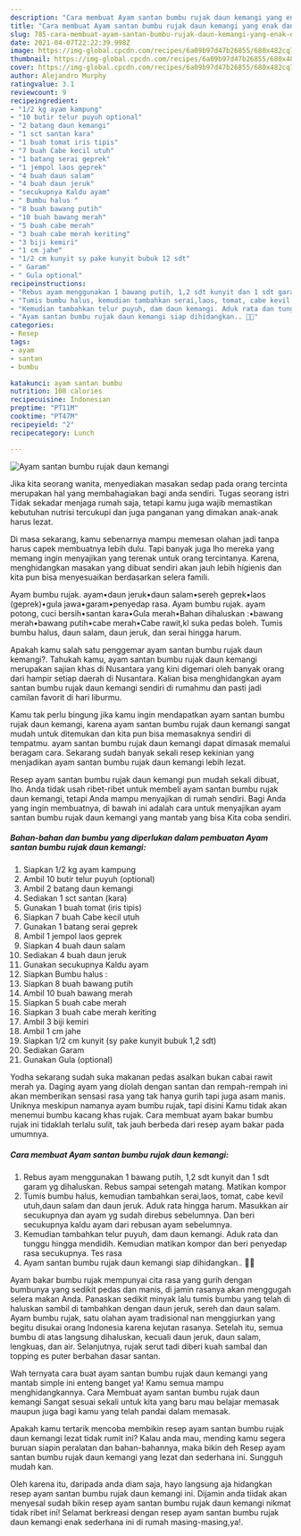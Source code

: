 ```yaml
---
description: "Cara membuat Ayam santan bumbu rujak daun kemangi yang enak dan Mudah Dibuat"
title: "Cara membuat Ayam santan bumbu rujak daun kemangi yang enak dan Mudah Dibuat"
slug: 785-cara-membuat-ayam-santan-bumbu-rujak-daun-kemangi-yang-enak-dan-mudah-dibuat
date: 2021-04-07T22:22:39.998Z
image: https://img-global.cpcdn.com/recipes/6a09b97d47b26855/680x482cq70/ayam-santan-bumbu-rujak-daun-kemangi-foto-resep-utama.jpg
thumbnail: https://img-global.cpcdn.com/recipes/6a09b97d47b26855/680x482cq70/ayam-santan-bumbu-rujak-daun-kemangi-foto-resep-utama.jpg
cover: https://img-global.cpcdn.com/recipes/6a09b97d47b26855/680x482cq70/ayam-santan-bumbu-rujak-daun-kemangi-foto-resep-utama.jpg
author: Alejandro Murphy
ratingvalue: 3.1
reviewcount: 9
recipeingredient:
- "1/2 kg ayam kampung"
- "10 butir telur puyuh optional"
- "2 batang daun kemangi"
- "1 sct santan kara"
- "1 buah tomat iris tipis"
- "7 buah Cabe kecil utuh"
- "1 batang serai geprek"
- "1 jempol laos geprek"
- "4 buah daun salam"
- "4 buah daun jeruk"
- "secukupnya Kaldu ayam"
- " Bumbu halus "
- "8 buah bawang putih"
- "10 buah bawang merah"
- "5 buah cabe merah"
- "3 buah cabe merah keriting"
- "3 biji kemiri"
- "1 cm jahe"
- "1/2 cm kunyit sy pake kunyit bubuk 12 sdt"
- " Garam"
- " Gula optional"
recipeinstructions:
- "Rebus ayam menggunakan 1 bawang putih, 1,2 sdt kunyit dan 1 sdt garam yg dihaluskan. Rebus sampai setengah matang. Matikan kompor"
- "Tumis bumbu halus, kemudian tambahkan serai,laos, tomat, cabe kevil utuh,daun salam dan daun jeruk. Aduk rata hingga harum. Masukkan air secukupnya dan ayam yg sudah direbus sebelumnya. Dan beri secukupnya kaldu ayam dari rebusan ayam sebelumnya."
- "Kemudian tambahkan telur puyuh, dam daun kemangi. Aduk rata dan tunggu hingga mendidih. Kemudian matikan kompor dan beri penyedap rasa secukupnya. Tes rasa"
- "Ayam santan bumbu rujak daun kemangi siap dihidangkan.. 🥰🥰"
categories:
- Resep
tags:
- ayam
- santan
- bumbu

katakunci: ayam santan bumbu 
nutrition: 108 calories
recipecuisine: Indonesian
preptime: "PT11M"
cooktime: "PT47M"
recipeyield: "2"
recipecategory: Lunch

---
```



![Ayam santan bumbu rujak daun kemangi](https://img-global.cpcdn.com/recipes/6a09b97d47b26855/680x482cq70/ayam-santan-bumbu-rujak-daun-kemangi-foto-resep-utama.jpg)

Jika kita seorang wanita, menyediakan masakan sedap pada orang tercinta merupakan hal yang membahagiakan bagi anda sendiri. Tugas seorang istri Tidak sekadar menjaga rumah saja, tetapi kamu juga wajib memastikan kebutuhan nutrisi tercukupi dan juga panganan yang dimakan anak-anak harus lezat.

Di masa  sekarang, kamu sebenarnya mampu memesan olahan jadi tanpa harus capek membuatnya lebih dulu. Tapi banyak juga lho mereka yang memang ingin menyajikan yang terenak untuk orang tercintanya. Karena, menghidangkan masakan yang dibuat sendiri akan jauh lebih higienis dan kita pun bisa menyesuaikan berdasarkan selera famili. 

Ayam bumbu rujak. ayam•daun jeruk•daun salam•sereh geprek•laos (geprek)•gula jawa•garam•penyedap rasa. Ayam bumbu rujak. ayam potong, cuci bersih•santan kara•Gula merah•Bahan dihaluskan :•bawang merah•bawang putih•cabe merah•Cabe rawit,kl suka pedas boleh. Tumis bumbu halus, daun salam, daun jeruk, dan serai hingga harum.

Apakah kamu salah satu penggemar ayam santan bumbu rujak daun kemangi?. Tahukah kamu, ayam santan bumbu rujak daun kemangi merupakan sajian khas di Nusantara yang kini digemari oleh banyak orang dari hampir setiap daerah di Nusantara. Kalian bisa menghidangkan ayam santan bumbu rujak daun kemangi sendiri di rumahmu dan pasti jadi camilan favorit di hari liburmu.

Kamu tak perlu bingung jika kamu ingin mendapatkan ayam santan bumbu rujak daun kemangi, karena ayam santan bumbu rujak daun kemangi sangat mudah untuk ditemukan dan kita pun bisa memasaknya sendiri di tempatmu. ayam santan bumbu rujak daun kemangi dapat dimasak memalui beragam cara. Sekarang sudah banyak sekali resep kekinian yang menjadikan ayam santan bumbu rujak daun kemangi lebih lezat.

Resep ayam santan bumbu rujak daun kemangi pun mudah sekali dibuat, lho. Anda tidak usah ribet-ribet untuk membeli ayam santan bumbu rujak daun kemangi, tetapi Anda mampu menyajikan di rumah sendiri. Bagi Anda yang ingin membuatnya, di bawah ini adalah cara untuk menyajikan ayam santan bumbu rujak daun kemangi yang mantab yang bisa Kita coba sendiri.

<!--inarticleads1-->

##### Bahan-bahan dan bumbu yang diperlukan dalam pembuatan Ayam santan bumbu rujak daun kemangi:

1. Siapkan 1/2 kg ayam kampung
1. Ambil 10 butir telur puyuh (optional)
1. Ambil 2 batang daun kemangi
1. Sediakan 1 sct santan (kara)
1. Gunakan 1 buah tomat (iris tipis)
1. Siapkan 7 buah Cabe kecil utuh
1. Gunakan 1 batang serai geprek
1. Ambil 1 jempol laos geprek
1. Siapkan 4 buah daun salam
1. Sediakan 4 buah daun jeruk
1. Gunakan secukupnya Kaldu ayam
1. Siapkan  Bumbu halus :
1. Siapkan 8 buah bawang putih
1. Ambil 10 buah bawang merah
1. Siapkan 5 buah cabe merah
1. Siapkan 3 buah cabe merah keriting
1. Ambil 3 biji kemiri
1. Ambil 1 cm jahe
1. Siapkan 1/2 cm kunyit (sy pake kunyit bubuk 1,2 sdt)
1. Sediakan  Garam
1. Gunakan  Gula (optional)


Yodha sekarang sudah suka makanan pedas asalkan bukan cabai rawit merah ya. Daging ayam yang diolah dengan santan dan rempah-rempah ini akan memberikan sensasi rasa yang tak hanya gurih tapi juga asam manis. Uniknya meskipun namanya ayam bumbu rujak, tapi disini Kamu tidak akan menemui bumbu kacang khas rujak. Cara membuat ayam bakar bumbu rujak ini tidaklah terlalu sulit, tak jauh berbeda dari resep ayam bakar pada umumnya. 

<!--inarticleads2-->

##### Cara membuat Ayam santan bumbu rujak daun kemangi:

1. Rebus ayam menggunakan 1 bawang putih, 1,2 sdt kunyit dan 1 sdt garam yg dihaluskan. Rebus sampai setengah matang. Matikan kompor
1. Tumis bumbu halus, kemudian tambahkan serai,laos, tomat, cabe kevil utuh,daun salam dan daun jeruk. Aduk rata hingga harum. Masukkan air secukupnya dan ayam yg sudah direbus sebelumnya. Dan beri secukupnya kaldu ayam dari rebusan ayam sebelumnya.
1. Kemudian tambahkan telur puyuh, dam daun kemangi. Aduk rata dan tunggu hingga mendidih. Kemudian matikan kompor dan beri penyedap rasa secukupnya. Tes rasa
1. Ayam santan bumbu rujak daun kemangi siap dihidangkan.. 🥰🥰


Ayam bakar bumbu rujak mempunyai cita rasa yang gurih dengan bumbunya yang sedikit pedas dan manis, di jamin rasanya akan menggugah selera makan Anda. Panaskan sedikit minyak lalu tumis bumbu yang telah di haluskan sambil di tambahkan dengan daun jeruk, sereh dan daun salam. Ayam bumbu rujak, satu olahan ayam tradisional nan menggiurkan yang begitu disukai orang Indonesia karena kejutan rasanya. Setelah itu, semua bumbu di atas langsung dihaluskan, kecuali daun jeruk, daun salam, lengkuas, dan air. Selanjutnya, rujak serut tadi diberi kuah sambal dan topping es puter berbahan dasar santan. 

Wah ternyata cara buat ayam santan bumbu rujak daun kemangi yang mantab simple ini enteng banget ya! Kamu semua mampu menghidangkannya. Cara Membuat ayam santan bumbu rujak daun kemangi Sangat sesuai sekali untuk kita yang baru mau belajar memasak maupun juga bagi kamu yang telah pandai dalam memasak.

Apakah kamu tertarik mencoba membikin resep ayam santan bumbu rujak daun kemangi lezat tidak rumit ini? Kalau anda mau, mending kamu segera buruan siapin peralatan dan bahan-bahannya, maka bikin deh Resep ayam santan bumbu rujak daun kemangi yang lezat dan sederhana ini. Sungguh mudah kan. 

Oleh karena itu, daripada anda diam saja, hayo langsung aja hidangkan resep ayam santan bumbu rujak daun kemangi ini. Dijamin anda tiidak akan menyesal sudah bikin resep ayam santan bumbu rujak daun kemangi nikmat tidak ribet ini! Selamat berkreasi dengan resep ayam santan bumbu rujak daun kemangi enak sederhana ini di rumah masing-masing,ya!.

